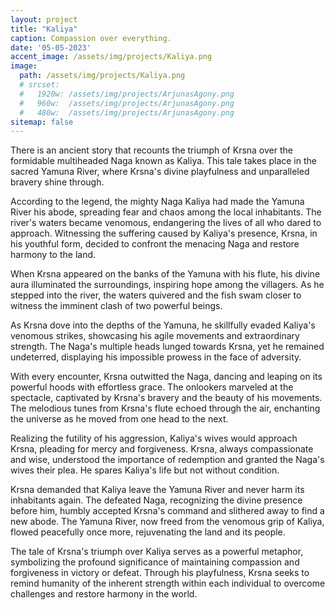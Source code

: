 ```yaml
---
layout: project
title: "Kaliya"
caption: Compassion over everything.
date: '05-05-2023'
accent_image: /assets/img/projects/Kaliya.png   
image: 
  path: /assets/img/projects/Kaliya.png
  # srcset: 
  #   1920w: /assets/img/projects/ArjunasAgony.png
  #   960w:  /assets/img/projects/ArjunasAgony.png
  #   480w:  /assets/img/projects/ArjunasAgony.png
sitemap: false
---
```


There is an ancient story that recounts the triumph of Krsna over the formidable multiheaded Naga known as Kaliya. This tale takes place in the sacred Yamuna River, where Krsna's divine playfulness and unparalleled bravery shine through.

According to the legend, the mighty Naga Kaliya had made the Yamuna River his abode, spreading fear and chaos among the local inhabitants. The river's waters became venomous, endangering the lives of all who dared to approach. Witnessing the suffering caused by Kaliya's presence, Krsna, in his youthful form, decided to confront the menacing Naga and restore harmony to the land.

When Krsna appeared on the banks of the Yamuna with his flute, his divine aura illuminated the surroundings, inspiring hope among the villagers. As he stepped into the river, the waters quivered and the fish swam closer to witness the imminent clash of two powerful beings.

As Krsna dove into the depths of the Yamuna, he skillfully evaded Kaliya's venomous strikes, showcasing his agile movements and extraordinary strength. The Naga's multiple heads lunged towards Krsna, yet he remained undeterred, displaying his impossible prowess in the face of adversity.

With every encounter, Krsna outwitted the Naga, dancing and leaping on its powerful hoods with effortless grace. The onlookers marveled at the spectacle, captivated by Krsna's bravery and the beauty of his movements. The melodious tunes from Krsna's flute echoed through the air, enchanting the universe as he moved from one head to the next.

Realizing the futility of his aggression, Kaliya's wives would approach Krsna, pleading for mercy and forgiveness. Krsna, always compassionate and wise, understood the importance of redemption and granted the Naga's wives their plea. He spares Kaliya's life but not without condition.

Krsna demanded that Kaliya leave the Yamuna River and never harm its inhabitants again. The defeated Naga, recognizing the divine presence before him, humbly accepted Krsna's command and slithered away to find a new abode. The Yamuna River, now freed from the venomous grip of Kaliya, flowed peacefully once more, rejuvenating the land and its people.

The tale of Krsna's triumph over Kaliya serves as a powerful metaphor, symbolizing the profound significance of maintaining compassion and forgiveness in victory or defeat. Through his playfulness, Krsna seeks to remind humanity of the inherent strength within each individual to overcome challenges and restore harmony in the world.
